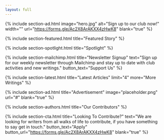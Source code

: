 ```yaml
---
layout: full
---
```


{% include section-ad.html image="hero.jpg" alt="Sign up to our club now!" width="" url="https://forms.gle/Ac2X8ArAKXX4zHwK8" blank="true" %}

{% include section-featured.html title="Featured Story" %}

{% include section-spotlight.html title="Spotlight" %}

{% include section-mailchimp.html title="Newsletter Signup" text="Sign up for our weekly newsletter through Mailchimp and stay up to date with club activities and new writings." button_text="Support Us" %}

{% include section-latest.html title="Latest Articles" limit="4" more="More Writings" %}

{% include section-ad.html title="Advertisement" image="placeholder.png" url="#" blank="true" %}

{% include section-authors.html title="Our Contributors" %}

<!-- {% include section-instagram.html title="Latest On Instagram" cols="4" count="4" gutter="true" %} -->

{% include section-cta.html title="Looking To Contribute?" text="We are looking for writers from all walks of life to contribute, if you have something to say get in touch." button_text="Apply" button_url="https://forms.gle/Ac2X8ArAKXX4zHwK8" blank="true" %}

<!-- 
{% include section-author.html author="john" title="Hello, I am Jane! Welcome to my blog." %} 
-->
